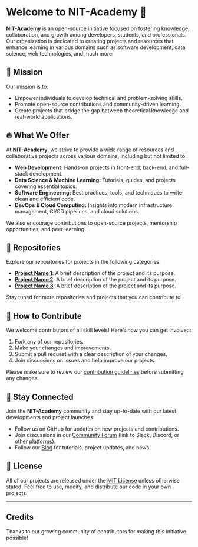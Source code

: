 # Welcome to NIT-Academy 👋

**NIT-Academy** is an open-source initiative focused on fostering knowledge, collaboration, and growth among developers, students, and professionals. Our organization is dedicated to creating projects and resources that enhance learning in various domains such as software development, data science, web technologies, and much more.

## 🌟 Mission

Our mission is to:
- Empower individuals to develop technical and problem-solving skills.
- Promote open-source contributions and community-driven learning.
- Create projects that bridge the gap between theoretical knowledge and real-world applications.

## 🔥 What We Offer

At **NIT-Academy**, we strive to provide a wide range of resources and collaborative projects across various domains, including but not limited to:
- **Web Development:** Hands-on projects in front-end, back-end, and full-stack development.
- **Data Science & Machine Learning:** Tutorials, guides, and projects covering essential topics.
- **Software Engineering:** Best practices, tools, and techniques to write clean and efficient code.
- **DevOps & Cloud Computing:** Insights into modern infrastructure management, CI/CD pipelines, and cloud solutions.
  
We also encourage contributions to open-source projects, mentorship opportunities, and peer learning.

## 📂 Repositories

Explore our repositories for projects in the following categories:
- **[Project Name 1](#)**: A brief description of the project and its purpose.
- **[Project Name 2](#)**: A brief description of the project and its purpose.
- **[Project Name 3](#)**: A brief description of the project and its purpose.

Stay tuned for more repositories and projects that you can contribute to!

## 🤝 How to Contribute

We welcome contributors of all skill levels! Here’s how you can get involved:
1. Fork any of our repositories.
2. Make your changes and improvements.
3. Submit a pull request with a clear description of your changes.
4. Join discussions on issues and help improve our projects.
  
Please make sure to review our [contribution guidelines](#) before submitting any changes.

## 📢 Stay Connected

Join the **NIT-Academy** community and stay up-to-date with our latest developments and project launches:
- Follow us on GitHub for updates on new projects and contributions.
- Join discussions in our [Community Forum](#) (link to Slack, Discord, or other platforms).
- Follow our [Blog](#) for tutorials, project updates, and news.

## 📄 License

All of our projects are released under the [MIT License](#) unless otherwise stated. Feel free to use, modify, and distribute our code in your own projects.

---

## Credits

Thanks to our growing community of contributors for making this initiative possible!
